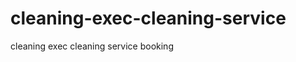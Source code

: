 cleaning-exec-cleaning-service
==============================

cleaning exec cleaning service booking
